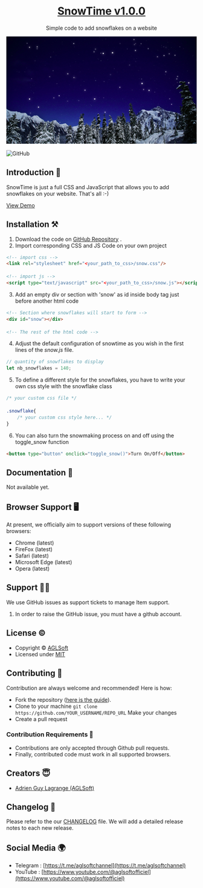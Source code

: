 

<h1 align="center">
   <a href="https://github.com/aglsoftgithub/snowtime" target="_blank" align="center">
      SnowTime v1.0.0
   </a>
</h1>
<p align="center">Simple code to add snowflakes on a website</p>

![SnowTime Demo Image](https://github.com/aglsoftgithub/snowtime/blob/master/demo.png)

![GitHub](https://img.shields.io/github/license/themeselection/sneat-html-admin-template-free)

## Introduction 🚀

SnowTime is just a full CSS and JavaScript that allows you to add snowflakes on your website. That's all :-)

[View Demo](https://aglsofthostingwebserver.on.drv.tw/sites/snowtime/)

## Installation ⚒️

1. Download the code on [GitHub Repository](https://github.com/aglsoftgithub/snowtime) .
2. Import corresponding CSS and JS Code on your own project

```html
<!-- import css -->
<link rel="stylesheet" href="<your_path_to_css>/snow.css"/>

<!-- import js -->
<script type="text/javascript" src="<your_path_to_css>/snow.js"></script>
```

3. Add an empty div or section with 'snow' as id inside body tag just before another html code

```html
<!-- Section where snowflakes will start to form -->
<div id="snow"></div>

<!-- The rest of the html code -->
```

4. Adjust the default configuration of snowtime as you wish in the first lines of the _snow.js_ file.
```js
// quantity of snowflakes to display
let nb_snowflakes = 140;
```

5. To define a different style for the snowflakes, you have to write your own css style with the snowflake class
```css
/* your custom css file */

.snowflake{
	/* your custom css style here... */
}
```

6. You can also turn the snowmaking process on and off using the toggle_snow function
```html
<button type="button" onclick="toggle_snow()">Turn On/Off</button>
```

## Documentation 📜

Not available yet.

## Browser Support 🖥️

At present, we officially aim to support versions of these following browsers:

- Chrome (latest)
- FireFox (latest)
- Safari (latest)
- Microsoft Edge (latest)
- Opera (latest)

## Support 👨‍💻

We use GitHub issues as support tickets to manage Item support.

1. In order to raise the GitHub issue, you must have a github account.

## License ©

- Copyright © [AGLSoft](https://bit.ly/3SKkfA2)
- Licensed under [MIT](https://github.com/themeselection/sneat-html-admin-template-free/blob/master/LICENSE.md)

## Contributing 🦸

Contribution are always welcome and recommended! Here is how:

- Fork the repository ([here is the guide](https://docs.github.com/en/get-started/quickstart/fork-a-repo)).
- Clone to your machine `git clone https://github.com/YOUR_USERNAME/REPO_URL` Make your changes
- Create a pull request

### Contribution Requirements 🧰

- Contributions are only accepted through Github pull requests.
- Finally, contributed code must work in all supported browsers.

## Creators 😇

- [Adrien Guy Lagrange (AGLSoft)](https://bit.ly/3SKkfA2)

## Changelog 📆

Please refer to the our [CHANGELOG](#) file. We will add a detailed release notes to each new release.

## Social Media 🌍

- Telegram : [https://t.me/aglsoftchannel](https://t.me/aglsoftchannel)
- YouTube : [https://www.youtube.com/@aglsoftofficiel](https://www.youtube.com/@aglsoftofficiel)
